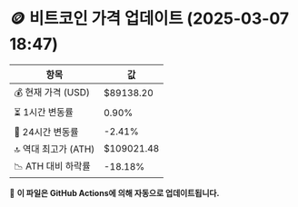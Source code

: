 # 🪙 비트코인 가격 업데이트 (2025-03-07 18:47)

| 항목                | 값 |
|--------------------|----------------|
| 💰 현재 가격 (USD) | $89138.20 |
| ⏳ 1시간 변동률    | 0.90% |
| 📆 24시간 변동률   | -2.41% |
| 🔝 역대 최고가 (ATH) | $109021.48 |
| 📉 ATH 대비 하락률 | -18.18% |

🔄 **이 파일은 GitHub Actions에 의해 자동으로 업데이트됩니다.**
